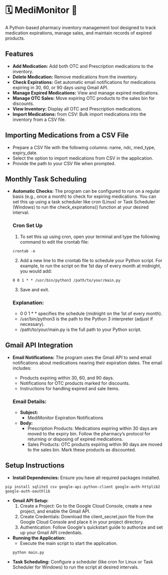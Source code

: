 # 🗓️ MediMonitor 💊 

A Python-based pharmacy inventory management tool designed to track medication expirations, manage sales, and maintain records of expired products.

## Features
- **Add Medication:** Add both OTC and Prescription medications to the inventory.
- **Delete Medication:** Remove medications from the inventory.
- **Check Expirations:** Get automatic email notifications for medications expiring in 30, 60, or 90 days using Gmail API.
- **Manage Expired Medications:** View and manage expired medications.
- **Manage OTC Sales:** Move expiring OTC products to the sales bin for discounts.
- **View Inventory:** Display all OTC and Prescription medications.
- **Import Medications:** from CSV: Bulk import medications into the inventory from a CSV file.

## Importing Medications from a CSV File
- Prepare a CSV file with the following columns: name, ndc, med_type, expiry_date.
- Select the option to import medications from CSV in the application.
- Provide the path to your CSV file when prompted.

## Monthly Task Scheduling
- **Automatic Checks:** The program can be configured to run on a regular basis (e.g., once a month) to check for expiring medications. You can set this up using a task scheduler like cron (Linux) or Task Scheduler (Windows) to run the check_expirations() function at your desired interval.

    ### Cron Set Up
    1. To set this up using cron, open your terminal and type the following command to edit the crontab file:
    ```
    crontab -e
    ```
    2.  Add a new line to the crontab file to schedule your Python script. For example, to run the script on the 1st day of every month at midnight, you would add:
    ```
    0 0 1 * * /usr/bin/python3 /path/to/your/main.py
    ```
    3. Save and exit.
    ### Explanation:
    - 0 0 1 * * specifies the schedule (midnight on the 1st of every month).
    - /usr/bin/python3 is the path to the Python 3 interpreter (adjust if necessary).
    - /path/to/your/main.py is the full path to your Python script.


## Gmail API Integration
- **Email Notifications:** The program uses the Gmail API to send email notifications about medications nearing their expiration dates. The email includes:
    - Products expiring within 30, 60, and 90 days.
    - Notifications for OTC products marked for discounts.
    - Instructions for handling expired and sale items.

    ### Email Details: 
    - **Subject:**
        - MediMonitor Expiration Notifications
    - **Body:** 
        - Prescription Products: Medications expiring within 30 days are moved to the expiry bin. Follow the pharmacy’s protocol for returning or disposing of expired medications.
        - Sales Products: OTC products expiring within 90 days are moved to the sales bin. Mark these products as discounted.

## Setup Instructions
- **Install Dependencies:** Ensure you have all required packages installed. 
```
pip install sqlite3 csv google-api-python-client google-auth-httplib2 google-auth-oauthlib
```
- **Gmail API Setup:**
    1. Create a Project: Go to the Google Cloud Console, create a new project, and enable the Gmail API.
    2. Create Credentials: Download the client_secret.json file from the Google Cloud Console and place it in your project directory.
    3. Authentication: Follow Google's quickstart guide to authorize and set up your Gmail API credentials.
- **Running the Application:**
    - Execute the main script to start the application.
    ```
    python main.py
    ```
- **Task Scheduling:** Configure a scheduler (like cron for Linux or Task Scheduler for Windows) to run the script at desired intervals.
